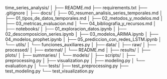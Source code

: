 time_series_analysis/
│
├── README.md
├── requirements.txt
├── .gitignore
│
├── docs/
│   ├── 00_resumen_analisis_series_temporales.md
│   ├── 01_tipos_de_datos_temporales.md
│   ├── 02_metodos_y_modelos.md
│   ├── 03_metricas_evaluacion.md
│   └── 04_bibliografia_y_recursos.md
│
├── notebooks/
│   ├── 01_exploracion_datos.ipynb
│   ├── 02_descomposicion_series.ipynb
│   ├── 03_modelos_ARIMA.ipynb
│   ├── 04_modelos_prophet.ipynb
│   ├── 05_prediccion_con_redes_LSTM.ipynb
│   └── utils/
│       └── funciones_auxiliares.py
│
├── data/
│   ├── raw/
│   ├── processed/
│   ├── external/
│   └── README.md
│
├── results/
│   ├── plots/
│   ├── summaries/
│   └── models/
│
├── scripts/
│   ├── preprocessing.py
│   ├── visualization.py
│   ├── modeling.py
│   └── evaluation.py
│
└── tests/
    ├── test_preprocessing.py
    ├── test_modeling.py
    └── test_visualization.py
